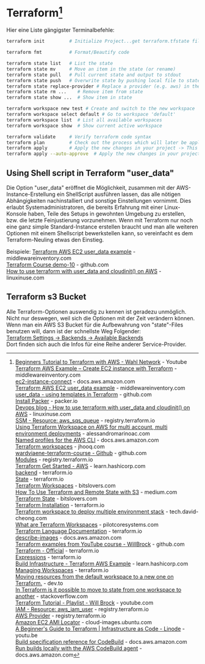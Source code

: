 # Terraform[^1]

Hier eine Liste gängigster Terminalbefehle:
```bash
terraform init         # Initialize Project...get terraform.tfstate file from remote server if being used

terraform fmt          # Format/Beautify code

terraform state list   # List the state
terraform state mv     # Move an item in the state (or rename)
terraform state pull   # Pull current state and output to stdout
terraform state push   # Overwrite state by pushing local file to statefile
terraform state replace-provider # Replace a provider (e.g. aws) in the state file
terraform state rm ...    # Remove item from state
terraform state show ...  # Show item in state

terraform workspace new test # Create and switch to the new workspace 'test'
terraform workspace select default # Go to workspace 'default'
terraform workspace list  # List all available workspaces
terraform workspace show  # Show current active workspace

terraform validate     # Verify terraform code syntax
terraform plan         # Check out the process which will later be applied by the 'apply' command
terraform apply        # Apply the new changes in your project -> This is save to do as Terraform will first show the list of changes and will also wait for permission to execute
terraform apply --auto-approve  # Apply the new changes in your project without waiting for approval -> f.e. when used in automated processes inside of a docker container
```



## Using Shell script in Terraform "user_data"

Die Option "user_data" eröffnet die Möglichkeit, zusammen mit der AWS-Instance-Erstellung ein ShellScript ausführen lassen, das alle nötigen Abhängigkeiten nachinstalliert und sonstige Einstellungen vornimmt.
Dies erlaubt Systemadministratoren, die bereits Erfahrung mit einer Linux-Konsole haben, Teile des Setups in gewohnten Umgebung zu erstellen, bzw. die letzte Feinjustierung vorzunehmen.
Wenn mit Terraform nur noch eine ganz simple Standard-Instance erstellen braucht und man alle weiteren Optionen mit einem Shellscript bewerkstellen kann, so vereinfacht es dem Terraform-Neuling etwas den Einstieg.  

Beispiele:
[Terraform AWS EC2 user_data example](https://www.middlewareinventory.com/blog/terraform-aws-ec2-user_data-example/) - middlewareinventory.com  
[Terraform Course demo-10](https://github.com/wardviaene/terraform-course/tree/master/demo-10) - github.com  
[How to use terraform with user_data and cloudinit() on AWS](https://linuxinuse.com/devopsblog/use-terraform-modules/) - linuxinuse.com  


## Terraform s3 Bucket
Alle Terraform-Optionen auswendig zu kennen ist geradezu unmöglich. Nicht nur deswegen, weil sich die Optionen mit der Zeit verändern können.  
Wenn man ein AWS S3 Bucket für die Aufbewahrung von "state"-Files benutzen will, dann ist der schnellste Weg Folgender:  
[Terraform Settings -> Backends -> Available Backends](https://www.terraform.io/language/settings/backends/s3)  
Dort finden sich auch die Infos für eine Reihe anderer Service-Provider.  



[^1]: [Beginners Tutorial to Terraform with AWS - Wahl Network](https://youtu.be/XxTcw7UTues) - Youtube  
[Terraform AWS Example – Create EC2 instance with Terraform](https://www.middlewareinventory.com/blog/terraform-aws-example-ec2/) - middlewareinventory.com  
[ec2-instance-connect](https://docs.aws.amazon.com/AWSEC2/latest/UserGuide/ec2-instance-connect-set-up.html) - docs.aws.amazon.com  
[Terraform AWS EC2 user_data example](https://www.middlewareinventory.com/blog/terraform-aws-ec2-user_data-example/) - middlewareinventory.com  
[user_data - using templates in Terraform](https://github.com/wardviaene/terraform-course/tree/master/demo-10) - github.com  
[Install Packer](https://www.packer.io/docs/install) - packer.io  
[Devops blog - How to use terraform with user_data and cloudinit() on AWS](https://linuxinuse.com/devopsblog/use-terraform-modules/) - linuxinuse.com  
[SSM - Resource: aws_sqs_queue](https://registry.terraform.io/providers/hashicorp/aws/latest/docs/resources/sqs_queue) - registry.terraform.io  
[Using Terraform Workspace on AWS for multi account, multi environment deployments](https://alessandromarinoac.com/posts/iac/terraform/terraform-workspaces-multiple-accounts/) - alessandromarinoac.com  
[Named profiles for the AWS CLI](https://docs.aws.amazon.com/cli/latest/userguide/cli-configure-profiles.html) - docs.aws.amazon.com  
[Terraform workspaces](https://jhooq.com/terraform-workspaces/#5-how-to-use-the-name-of-current-workspace-using-terraformworkspace-interpolation) - jhooq.com  
[wardviaene-terraform-course - Github](https://github.com/wardviaene/terraform-course) - github.com  
[Modules](https://registry.terraform.io/browse/modules) - registry.terraform.io  
[Terraform Get Started - AWS](https://learn.hashicorp.com/collections/terraform/aws-get-started) - learn.hashicorp.com  
[backend](https://www.terraform.io/language/settings/backends/configuration#partial-configuration) - terraform.io  
[State](https://www.terraform.io/language/state) - terraform.io  
[Terraform Workspaces](https://www.bitslovers.com/terraform-workspaces/) - bitslovers.com  
[How To Use Terraform and Remote State with S3](https://medium.com/hootsuite-engineering/how-to-use-terraform-and-remote-state-with-s3-ed4320ee324a) - medium.com  
[Terraform State](https://www.bitslovers.com/terraform-state/) - bitslovers.com  
[Terraform Installation](https://www.terraform.io/cli/install/apt) - terraform.io  
[Terraform workspace to deploy multiple environment stack](https://tech.david-cheong.com/terraform-workspace-to-deploy-multiple-environment-stack/) - tech.david-cheong.com  
[What are Terraform Workspaces](https://pilotcoresystems.com/insights/what-are-terraform-workspaces) - pilotcoresystems.com  
[Terraform Language Documentation](https://www.terraform.io/language) - terraform.io  
[describe-images](https://docs.aws.amazon.com/cli/latest/reference/ec2/describe-images.html) - docs.aws.amazon.com  
[Terraform examples from YouTube course - WillBrock](https://github.com/WillBrock/terraform-course-examples) - github.com  
[Terraform - Official](https://www.terraform.io/) - terraform.io  
[Expressions](https://www.terraform.io/language/expressions) - terraform.io  
[Build Infrastructure - Terraform AWS Example](https://learn.hashicorp.com/tutorials/terraform/aws-build) - learn.hashicorp.com  
[Managing Workspaces](https://www.terraform.io/cli/workspaces) - terraform.io  
[Moving resources from the default workspace to a new one on Terraform.](https://dev.to/igordcsouzaaa/migrating-resources-from-the-default-workspace-to-a-new-one-3ojc) - dev.to  
[In Terraform is it possible to move to state from one workspace to another](https://stackoverflow.com/questions/66979732/in-terraform-is-it-possible-to-move-to-state-from-one-workspace-to-another) - stackoverflow.com  
[Terraform Tutorial - Playlist - Will Brock](https://www.youtube.com/playlist?list=PL8HowI-L-3_9bkocmR3JahQ4Y-Pbqs2Nt) - youtube.com  
[IAM - Resource: aws_iam_user](https://registry.terraform.io/providers/hashicorp/aws/latest/docs/resources/iam_user) - registry.terraform.io  
[AWS Provider](https://registry.terraform.io/providers/hashicorp/aws/latest/docs) - registry.terraform.io  
[Amazon EC2 AMI Locator](https://cloud-images.ubuntu.com/locator/ec2) - cloud-images.ubuntu.com  
[A Beginner's Guide to Terraform | Infrastructure as Code - Linode](https://youtu.be/C3ptdKC9-EQ) - youtu.be  
[Build specification reference for CodeBuild](https://docs.aws.amazon.com/codebuild/latest/userguide/build-spec-ref.html) - docs.aws.amazon.com  
[Run builds locally with the AWS CodeBuild agent](https://docs.aws.amazon.com/codebuild/latest/userguide/use-codebuild-agent.html) - docs.aws.amazon.com  

